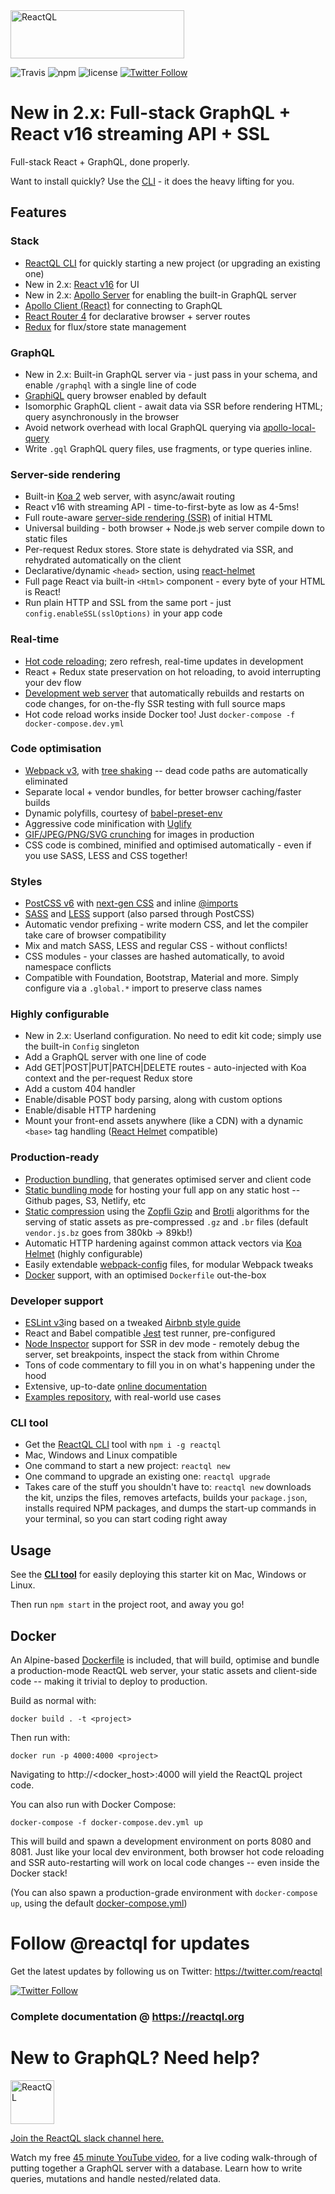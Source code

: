<img src="https://reactql.org/reactql/logo.svg" alt="ReactQL" width="278" height="77" />

![Travis](https://api.travis-ci.org/reactql/kit.svg?branch=master) ![npm](https://img.shields.io/npm/dt/reactql.svg?style=flat-square) ![license](https://img.shields.io/github/license/reactql/kit.svg?style=flat-square) [![Twitter Follow](https://img.shields.io/twitter/follow/reactql.svg?style=social&label=Follow)](https://twitter.com/reactql)

# New in 2.x: Full-stack GraphQL + React v16 streaming API + SSL

Full-stack React + GraphQL, done properly.

Want to install quickly? Use the [CLI](https://github.com/reactql/cli) - it does the heavy lifting for you.

## Features

### Stack

- [ReactQL CLI](https://github.com/reactql/cli) for quickly starting a new project (or upgrading an existing one)
- New in 2.x: [React v16](https://facebook.github.io/react/) for UI
- New in 2.x: [Apollo Server](http://dev.apollodata.com/tools/) for enabling the built-in GraphQL server
- [Apollo Client (React)](http://dev.apollodata.com/react/) for connecting to GraphQL
- [React Router 4](https://github.com/ReactTraining/react-router/tree/v4) for declarative browser + server routes
- [Redux](http://redux.js.org/) for flux/store state management

### GraphQL

- New in 2.x: Built-in GraphQL server via - just pass in your schema, and enable `/graphql` with a single line of code
- [GraphiQL](https://github.com/graphql/graphiql) query browser enabled by default
- Isomorphic GraphQL client - await data via SSR before rendering HTML; query asynchronously in the browser
- Avoid network overhead with local GraphQL querying via [apollo-local-query](https://github.com/af/apollo-local-query)
- Write `.gql` GraphQL query files, use fragments, or type queries inline.

### Server-side rendering

- Built-in [Koa 2](http://koajs.com/) web server, with async/await routing
- React v16 with streaming API - time-to-first-byte as low as 4-5ms!
- Full route-aware [server-side rendering (SSR)](https://reactql.org/docs/ssr) of initial HTML
- Universal building - both browser + Node.js web server compile down to static files
- Per-request Redux stores. Store state is dehydrated via SSR, and rehydrated automatically on the client
- Declarative/dynamic `<head>` section, using [react-helmet](https://github.com/nfl/react-helmet)
- Full page React via built-in `<Html>` component - every byte of your HTML is React!
- Run plain HTTP and SSL from the same port - just `config.enableSSL(sslOptions)` in your app code

### Real-time

- [Hot code reloading](http://gaearon.github.io/react-hot-loader/); zero refresh, real-time updates in development
- React + Redux state preservation on hot reloading, to avoid interrupting your dev flow
- [Development web server](https://reactql.org/docs/setup#development) that automatically rebuilds and restarts on code changes, for on-the-fly SSR testing with full source maps
- Hot code reload works inside Docker too! Just `docker-compose -f docker-compose.dev.yml`

### Code optimisation

- [Webpack v3](https://webpack.js.org/), with [tree shaking](https://webpack.js.org/guides/tree-shaking/) -- dead code paths are automatically eliminated
- Separate local + vendor bundles, for better browser caching/faster builds
- Dynamic polyfills, courtesy of [babel-preset-env](https://github.com/babel/babel-preset-env)
- Aggressive code minification with [Uglify](https://webpack.github.io/docs/list-of-plugins.html#uglifyjsplugin)
- [GIF/JPEG/PNG/SVG crunching](https://github.com/tcoopman/image-webpack-loader) for images in production
- CSS code is combined, minified and optimised automatically - even if you use SASS, LESS and CSS together!

### Styles

- [PostCSS v6](http://postcss.org/) with [next-gen CSS](http://cssnext.io/) and inline [@imports](https://github.com/postcss/postcss-import)
- [SASS](http://sass-lang.com) and [LESS](http://lesscss.org/) support (also parsed through PostCSS)
- Automatic vendor prefixing - write modern CSS, and let the compiler take care of browser compatibility
- Mix and match SASS, LESS and regular CSS - without conflicts!
- CSS modules - your classes are hashed automatically, to avoid namespace conflicts
- Compatible with Foundation, Bootstrap, Material and more. Simply configure via a `.global.*` import to preserve class names

### Highly configurable

- New in 2.x: Userland configuration.  No need to edit kit code; simply use the built-in `Config` singleton
- Add a GraphQL server with one line of code
- Add GET|POST|PUT|PATCH|DELETE routes - auto-injected with Koa context and the per-request Redux store
- Add a custom 404 handler
- Enable/disable POST body parsing, along with custom options
- Enable/disable HTTP hardening
- Mount your front-end assets anywhere (like a CDN) with a dynamic `<base>` tag handling ([React Helmet](https://github.com/nfl/react-helmet) compatible)

### Production-ready

- [Production bundling](https://reactql.org/docs/bundling/production), that generates optimised server and client code
- [Static bundling mode](https://reactql.org/docs/bundling/static) for hosting your full app on any static host -- Github pages, S3, Netlify, etc
- [Static compression](https://webpack.js.org/plugins/compression-webpack-plugin/) using the [Zopfli Gzip](https://en.wikipedia.org/wiki/Zopfli) and [Brotli](https://opensource.googleblog.com/2015/09/introducing-brotli-new-compression.html) algorithms for the serving of static assets as pre-compressed `.gz` and `.br` files (default `vendor.js.bz` goes from 380kb -> 89kb!)
- Automatic HTTP hardening against common attack vectors via [Koa Helmet](https://github.com/venables/koa-helmet) (highly configurable)
- Easily extendable [webpack-config](https://fitbit.github.io/webpack-config/) files, for modular Webpack tweaks
- [Docker](https://www.docker.com/) support, with an optimised `Dockerfile` out-the-box

### Developer support

- [ESLint v3](http://eslint.org/)ing based on a tweaked [Airbnb style guide](https://github.com/airbnb/javascript)
- React and Babel compatible [Jest](https://facebook.github.io/jest/) test runner, pre-configured
- [Node Inspector](https://nodejs.org/en/docs/inspector/) support for SSR in dev mode - remotely debug the server, set breakpoints, inspect the stack from within Chrome
- Tons of code commentary to fill you in on what's happening under the hood
- Extensive, up-to-date [online documentation](https://reactql.org/docs/)
- [Examples repository](https://github.com/reactql/examples), with real-world use cases

### CLI tool

- Get the [ReactQL CLI](https://github.com/reactql/cli) tool with `npm i -g reactql`
- Mac, Windows and Linux compatible
- One command to start a new project: `reactql new`
- One command to upgrade an existing one: `reactql upgrade`
- Takes care of the stuff you shouldn't have to: `reactql new` downloads the kit, unzips the files, removes artefacts, builds your `package.json`, installs required NPM packages, and dumps the start-up commands in your terminal, so you can start coding right away

## Usage

See the **[CLI tool](https://github.com/reactql/cli)** for easily deploying this starter kit on Mac, Windows or Linux.

Then run `npm start` in the project root, and away you go!

## Docker

An Alpine-based [Dockerfile](https://github.com/reactql/kit/blob/master/Dockerfile) is included, that will build, optimise and bundle a production-mode ReactQL web server, your static assets and client-side code -- making it trivial to deploy to production.

Build as normal with:

`docker build . -t <project>`

Then run with:

`docker run -p 4000:4000 <project>`

Navigating to http://<docker_host>:4000 will yield the ReactQL project code.

You can also run with Docker Compose:

`docker-compose -f docker-compose.dev.yml up`

This will build and spawn a development environment on ports 8080 and 8081. Just like your local dev environment, both browser hot code reloading and SSR auto-restarting will work on local code changes -- even inside the Docker stack!

(You can also spawn a production-grade environment with `docker-compose up`, using the default [docker-compose.yml](https://github.com/reactql/kit/blob/master/docker-compose.yml))

# Follow @reactql for updates

Get the latest updates by following us on Twitter: https://twitter.com/reactql

[![Twitter Follow](https://img.shields.io/twitter/follow/reactql.svg?style=social&label=Follow)](https://twitter.com/reactql)

### Complete documentation @ **https://reactql.org**

# New to GraphQL? Need help?

<img src="https://reactql.org/assets/ext/slack_mark.png" alt="ReactQL" width="70" />

[Join the ReactQL slack channel here.](https://join.slack.com/t/reactql/shared_invite/enQtMjU0MjUzNDEzNzY0LWIyY2MzOGNlYmE1ZjI5ZDZhZTI2ODdiYzM2NjczYzJhZDgxYmJmYzE1NDYzZjRkYmVmNmQ3MzM0NzM3N2M5ODM)

Watch my free [45 minute YouTube video](https://www.youtube.com/watch?v=DNPVqK_woRQ), for a live coding walk-through of putting together a GraphQL server with a database. Learn how to write queries, mutations and handle nested/related data.
